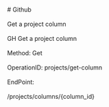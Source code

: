 <br>#     Github</br>
<br>Get a project column</br>
<br>GH Get a project column</br>
<br>Method: Get</br>
<br>OperationID: projects/get-column</br>
<br>EndPoint:</br>
<br>/projects/columns/{column_id}</br>
